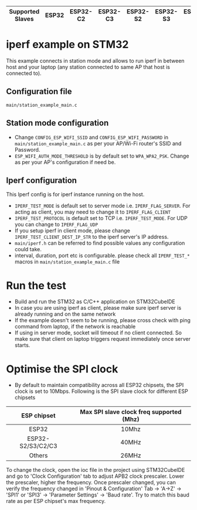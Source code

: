 | Supported Slaves | ESP32 | ESP32-C2 | ESP32-C3 | ESP32-S2 | ESP32-S3 | ESP32-C6 |
| ---------------- | ----- | -------- | -------- | -------- | -------- | -------- |

# iperf example on STM32

This example connects in station mode and allows to run iperf in between host and your laptop (any station connected to same AP that host is connected to).

## Configuration file
`main/station_example_main.c`

## Station mode configuration

* Change `CONFIG_ESP_WIFI_SSID` and `CONFIG_ESP_WIFI_PASSWORD` in `main/station_example_main.c` as per your AP/Wi-Fi router's SSID and Password.
* `ESP_WIFI_AUTH_MODE_THRESHOLD` is by default set to `WPA_WPA2_PSK`. Change as per your AP's configuration if need be.

## Iperf configuration

This Iperf config is for iperf instance running on the host.

* `IPERF_TEST_MODE` is default set to server mode i.e. `IPERF_FLAG_SERVER`. For acting as client, you may need to change it to `IPERF_FLAG_CLIENT`
* `IPERF_TEST_PROTOCOL` is default set to TCP i.e. `IPERF_TEST_MODE`. For UDP you can change to `IPERF_FLAG_UDP`
* If you setup iperf in client mode, please change `IPERF_TEST_CLIENT_DEST_IP_STR` to the iperf server's IP address.
* `main/iperf.h` can be referred to find possible values any configuration could take.
* interval, duration, port etc is configurable. please check all `IPERF_TEST_*` macros in `main/station_example_main.c` file

# Run the test
* Build and run the STM32 as C/C++ application on STM32CubeIDE
* In case you are using iperf as client, please make sure iperf server is already running and on the same network
* If the example doesn't seem to be running, please cross check with ping command from laptop, if the network is reachable
* If using in server mode, socket will timeout if no client connected. So make sure that client on laptop triggers request immediately once server starts.

# Optimise the SPI clock
* By default to maintain compatibility across all ESP32 chipsets, the SPI clock is set to 10Mbps. Following is the SPI slave clock for different ESP chipsets

| ESP chipset | Max SPI slave clock freq supported (Mhz) |
| :---------: | :--------------------------------------: |
| ESP32 | 10Mhz |
| ESP32-S2/S3/C2/C3 | 40MHz |
| Others | 26MHz |

To change the clock, open the ioc file in the project using STM32CubeIDE and go to 'Clock Configuration' tab to adjust APB2 clock prescaler.
Lower the prescaler, higher the frequency. Once prescaler changed, you can verify the frequency changed in 'Pinout & Configuration' Tab -> 'A->Z' -> 'SPI1' or 'SPI3' -> 'Parameter Settings' -> 'Baud rate'.
Try to match this baud rate as per ESP chipset's max frequency.
